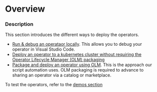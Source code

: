# Overview

### Description

This section introduces the different ways to deploy the operators.

* [Run & debug an operataor locally](./dev-run-operator-locally.md).  This allows you to debug your operator in Visual Studio Code.
* [Deploy an operator to a kubernetes cluster without requiring the Operator Lifecycle Manager (OLM) packaging](./dev-run-operators-without-olm.md)
* [Package and deploy an operator using OLM](./dev-run-operator-with-olm.md). This is the approach our script automation uses. OLM packaging is required to advance to sharing an operator via a catalog or marketplace.

To test the operators, refer to the [demos section](./demos-overview.md)